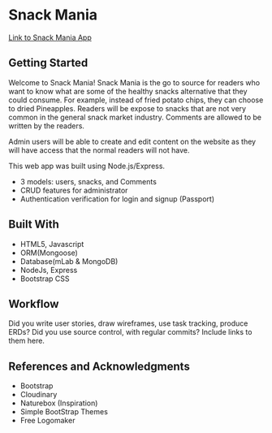 # Snack Mania
[Link to Snack Mania App](https://fathomless-springs-28288.herokuapp.com/)

## Getting Started

Welcome to Snack Mania! Snack Mania is the go to source for readers who want to know what are some of the healthy snacks alternative that they could consume. For example, instead of fried potato chips, they can choose to dried Pineapples. Readers will be expose to snacks that are not very common in the general snack market industry. Comments are allowed to be written by the readers.

Admin users will be able to create and edit content on the website as they will have access that the normal readers will not have.

This web app was built using Node.js/Express.
* 3 models: users, snacks, and Comments
* CRUD features for administrator
* Authentication verification for login and signup (Passport)

## Built With
* HTML5, Javascript
* ORM(Mongoose)
* Database(mLab & MongoDB)
* NodeJs, Express
* Bootstrap CSS

## Workflow

Did you write user stories, draw wireframes, use task tracking, produce ERDs? Did you use source control, with regular commits? Include links to them here.


## References and Acknowledgments

* Bootstrap
* Cloudinary
* Naturebox (Inspiration)
* Simple BootStrap Themes
* Free Logomaker
